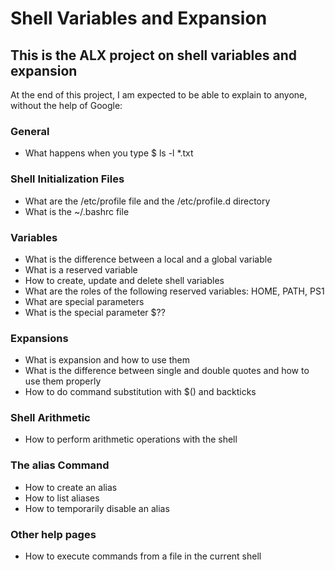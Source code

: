 # Shell Variables and Expansion
## This is the ALX project on shell variables and expansion
At the end of this project, I am expected to be able to explain to anyone, without the help of Google:
### General
- What happens when you type $ ls -l *.txt
### Shell Initialization Files
- What are the /etc/profile file and the /etc/profile.d directory
- What is the ~/.bashrc file
### Variables
- What is the difference between a local and a global variable
- What is a reserved variable
- How to create, update and delete shell variables
- What are the roles of the following reserved variables: HOME, PATH, PS1
- What are special parameters
- What is the special parameter $??
### Expansions
- What is expansion and how to use them
- What is the difference between single and double quotes and how to use them properly
- How to do command substitution with $() and backticks
### Shell Arithmetic
- How to perform arithmetic operations with the shell
### The alias Command
- How to create an alias
- How to list aliases
- How to temporarily disable an alias
### Other help pages
- How to execute commands from a file in the current shell
